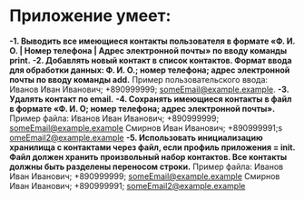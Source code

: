 # Приложение умеет:

**-1. Выводить все имеющиеся контакты пользователя в формате «Ф. И. О. | Номер телефона | Адрес электронной почты» по вводу команды print.**
**-2. Добавлять новый контакт в список контактов. Формат ввода для обработки данных: Ф. И. О.; номер телефона; адрес электронной почты по вводу команды add.**
Пример пользовательского ввода: Иванов Иван Иванович; +890999999; someEmail@example.example.
**-3. Удалять контакт по email.**
**-4. Сохранять имеющиеся контакты в файл в формате «Ф. И. О; номер телефона; адрес электронной почты».**
Пример файла:
Иванов Иван Иванович; +890999999; someEmail@example.example
Смирнов Иван Иванович; +890999991;s omeEmail2@example.example
**-5. Использовать инициализацию хранилища с контактами через файл, если профиль приложения = init. Файл должен хранить произвольный набор контактов. Все контакты должны быть разделены переносом строки.**
Пример файла:
Иванов Иван Иванович; +890999999; someEmail@example.example
Смирнов Иван Иванович; +890999991; someEmail2@example.example
